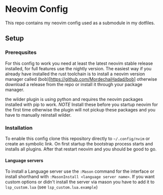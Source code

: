 # Neovim Config

This repo contains my neovim config used as a submodule in my dotfiles.

## Setup

### Prerequsites

For this config to work you need at least the latest neovim stable release
installed, for full features use the nightly version. The easiest way if you
already have installed the rust toolchain is to install a neovim version
manager called (bob)[https://github.com/MordechaiHadad/bob] otherwise download
a release from the repo or install it through your package manager.

the wilder plugin is using python and requires the neovim packages installed
with pip to work. *NOTE* Install these before you startup neovim for the first
time otherwise the plugin will not pickup these packages and you have to
manually reinstall wilder.

### Installation

To enable this config clone this repository directly to `~/.config/nvim` or
create an symbolic link. On first startup the bootstrap process starts and
installs all plugins. After that restart neovim and you should be good to go.

#### Language servers

To install a Language server use the `:Mason` command for the interface or
install shorthand with `:MasonInstall <language server name>`. If you want
custom options or didn't install the server via mason you have to add it to
`lsp_custom.lua` (see `lsp_custom.lua.example`)

